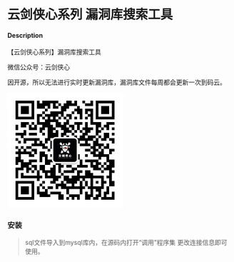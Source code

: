 # 云剑侠心系列 漏洞库搜索工具

#### Description
【云剑侠心系列】漏洞库搜索工具

微信公众号：云剑侠心

因开源，所以无法进行实时更新漏洞库，漏洞库文件每周都会更新一次到码云。

![](/258X258.jpg)

### 安装

> sql文件导入到mysql库内，在源码内打开“调用”程序集 更改连接信息即可使用。